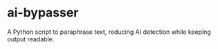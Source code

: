 # ai-bypasser
A Python script to paraphrase text, reducing AI detection while keeping output readable.

